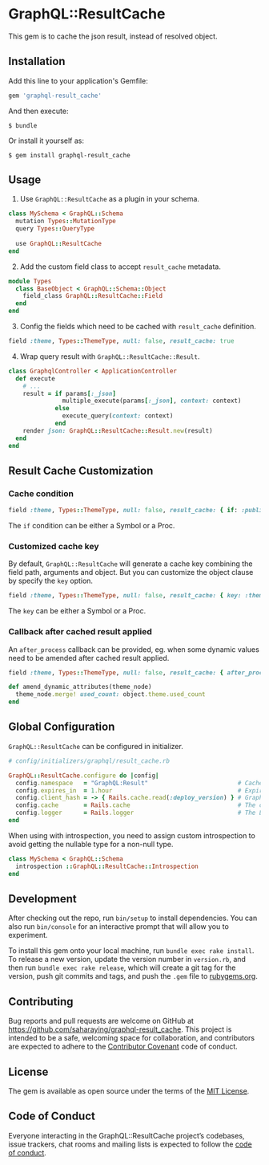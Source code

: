 # GraphQL::ResultCache

This gem is to cache the json result, instead of resolved object.

## Installation

Add this line to your application's Gemfile:

```ruby
gem 'graphql-result_cache'
```

And then execute:

    $ bundle

Or install it yourself as:

    $ gem install graphql-result_cache

## Usage

1. Use `GraphQL::ResultCache` as a plugin in your schema.
 
```ruby
class MySchema < GraphQL::Schema
  mutation Types::MutationType
  query Types::QueryType
 
  use GraphQL::ResultCache
end
```

2. Add the custom field class to accept `result_cache` metadata.

```ruby
module Types
  class BaseObject < GraphQL::Schema::Object
    field_class GraphQL::ResultCache::Field
  end
end
```

3. Config the fields which need to be cached with `result_cache` definition.

```ruby
field :theme, Types::ThemeType, null: false, result_cache: true
```

4. Wrap query result with `GraphQL::ResultCache::Result`.

```ruby
class GraphqlController < ApplicationController
  def execute
    # ...
    result = if params[:_json]
               multiple_execute(params[:_json], context: context)
             else
               execute_query(context: context)
             end
    render json: GraphQL::ResultCache::Result.new(result)
  end
end
```

## Result Cache Customization

### Cache condition

```ruby
field :theme, Types::ThemeType, null: false, result_cache: { if: :published? }
```
The `if` condition can be either a Symbol or a Proc.

### Customized cache key

By default, `GraphQL::ResultCache` will generate a cache key combining the field path, arguments and object. 
But you can customize the object clause by specify the `key` option.

```ruby
field :theme, Types::ThemeType, null: false, result_cache: { key: :theme_cache_key }
```
The `key` can be either a Symbol or a Proc.

### Callback after cached result applied

An `after_process` callback can be provided, eg. when some dynamic values need to be amended after cached result applied.

```ruby
field :theme, Types::ThemeType, null: false, result_cache: { after_process: :amend_dynamic_attributes }

def amend_dynamic_attributes(theme_node)
  theme_node.merge! used_count: object.theme.used_count
end
```

## Global Configuration

`GraphQL::ResultCache` can be configured in initializer.

```ruby
# config/initializers/graphql/result_cache.rb

GraphQL::ResultCache.configure do |config|
  config.namespace   = "GraphQL:Result"                         # Cache key namespace
  config.expires_in  = 1.hour                                   # Expire time for the cache, default to 1.hour
  config.client_hash = -> { Rails.cache.read(:deploy_version) } # GraphQL client package hash key, used in cache key generation, default to nil
  config.cache       = Rails.cache                              # The cache object, default to Rails.cache in Rails
  config.logger      = Rails.logger                             # The Logger, default to Rails.logger in Rails
end
```

When using with introspection, you need to assign custom introspection to avoid getting the nullable type for a non-null type.
```ruby
class MySchema < GraphQL::Schema
  introspection ::GraphQL::ResultCache::Introspection
end
```

## Development

After checking out the repo, run `bin/setup` to install dependencies. You can also run `bin/console` for an interactive prompt that will allow you to experiment.

To install this gem onto your local machine, run `bundle exec rake install`. To release a new version, update the version number in `version.rb`, and then run `bundle exec rake release`, which will create a git tag for the version, push git commits and tags, and push the `.gem` file to [rubygems.org](https://rubygems.org).

## Contributing

Bug reports and pull requests are welcome on GitHub at https://github.com/saharaying/graphql-result_cache. This project is intended to be a safe, welcoming space for collaboration, and contributors are expected to adhere to the [Contributor Covenant](http://contributor-covenant.org) code of conduct.

## License

The gem is available as open source under the terms of the [MIT License](https://opensource.org/licenses/MIT).

## Code of Conduct

Everyone interacting in the GraphQL::ResultCache project’s codebases, issue trackers, chat rooms and mailing lists is expected to follow the [code of conduct](https://github.com/saharaying/graphql-result_cache/blob/master/CODE_OF_CONDUCT.md).
